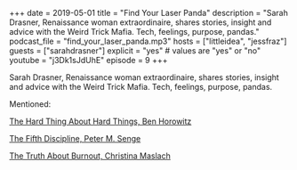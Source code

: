 +++
date = 2019-05-01
title = "Find Your Laser Panda"
description = "Sarah Drasner, Renaissance woman extraordinaire, shares stories, insight and advice with the Weird Trick Mafia. Tech, feelings, purpose, pandas."
podcast_file = "find_your_laser_panda.mp3"
hosts = ["littleidea", "jessfraz"]
guests = ["sarahdrasner"]
explicit = "yes" # values are "yes" or "no"
youtube = "j3Dk1sJdUhE"
episode = 9
+++

Sarah Drasner, Renaissance woman extraordinaire, shares stories, insight
and advice with the Weird Trick Mafia. Tech, feelings, purpose, pandas.

Mentioned:

[The Hard Thing About Hard Things, Ben Horowitz](https://www.amazon.com/Hard-Thing-About-Things-Building/dp/0062273205 "The Hard Thing")

[The Fifth Discipline, Peter M. Senge](https://en.wikipedia.org/wiki/The_Fifth_Discipline "The Fifth Discipline")

[The Truth About Burnout, Christina Maslach](https://www.amazon.com/Truth-About-Burnout-Organizations-Personal/dp/1118692136 "The Truth About Burnout")
